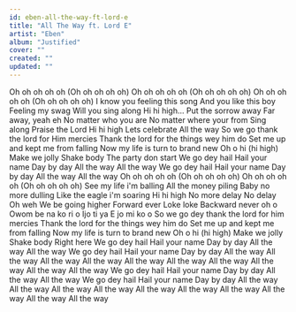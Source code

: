 ```yaml
---
id: eben-all-the-way-ft-lord-e
title: "All The Way ft. Lord E"
artist: "Eben"
album: "Justified"
cover: ""
created: ""
updated: ""
---
```


Oh oh oh oh oh
(Oh oh oh oh oh)
Oh oh oh oh oh
(Oh oh oh oh oh)
Oh oh oh oh oh
(Oh oh oh oh oh)
I know you feeling this song
And you like this boy
Feeling my swag
Will you sing along
Hi hi high...
Put the sorrow away
Far away, yeah eh
No matter who you are
No matter where your from
Sing along
Praise the Lord
Hi hi high
Lets celebrate
All the way
So we go thank the lord for Him mercies
Thank the lord for the things wey him do
Set me up and kept me from falling
Now my life is turn to brand new
Oh o hi (hi high)
Make we jolly
Shake body
The party don start
We go dey hail
Hail your name
Day by day
All the way
All the way
We go dey hail
Hail your name
Day by day
All the way
All the way
Oh oh oh oh oh
(Oh oh oh oh oh)
Oh oh oh oh oh
(Oh oh oh oh oh)
See my life i'm balling
All the money piling
Baby no more dulling
Like the eagle i'm soaring
Hi hi high
No more delay
No delay
Oh weh
We be going higher
Forward ever
Loke loke
Backward never oh o
Owom be na ko ri o
Ijo ti ya
E jo mi ko o
So we go dey thank the lord for him mercies
Thank the lord for the things wey him do
Set me up and kept me from falling
Now my life is turn to brand new
Oh o hi (hi high)
Make we jolly
Shake body
Right here
We go dey hail
Hail your name
Day by day
All the way
All the way
We go dey hail
Hail your name
Day by day
All the way
All the way
All the way
All the way
All the way
All the way
All the way
All the way
All the way
All the way
We go dey hail
Hail your name
Day by day
All the way
All the way
We go dey hail
Hail your name
Day by day
All the way
All the way
All the way
All the way
All the way
All the way
All the way
All the way
All the way
All the way